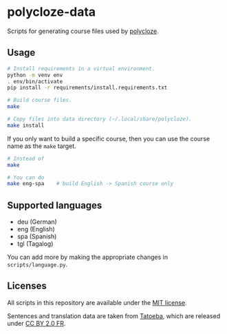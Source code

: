# polycloze-data

Scripts for generating course files used by [polycloze](https://github.com/lggruspe/polycloze).

## Usage

```bash
# Install requirements in a virtual environment.
python -m venv env
. env/bin/activate
pip install -r requirements/install.requirements.txt

# Build course files.
make

# Copy files into data directory (~/.local/share/polycloze).
make install
```

If you only want to build a specific course, then you can use the course name as the `make` target.

```bash
# Instead of
make

# You can do
make eng-spa	# build English -> Spanish course only
```

## Supported languages

- deu (German)
- eng (English)
- spa (Spanish)
- tgl (Tagalog)

You can add more by making the appropriate changes in `scripts/language.py`.

## Licenses

All scripts in this repository are available under the [MIT license](./LICENSE).

Sentences and translation data are taken from [Tatoeba](https://tatoeba.org),
which are released under [CC BY 2.0 FR](https://creativecommons.org/licenses/by/2.0/fr).
